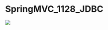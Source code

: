 # SpringMVC_1128_JDBC
<img src="https://github.com/vincenttuan/SpringMVC_1128_JDBC/blob/master/src/main/webapp/images/derby.png">
